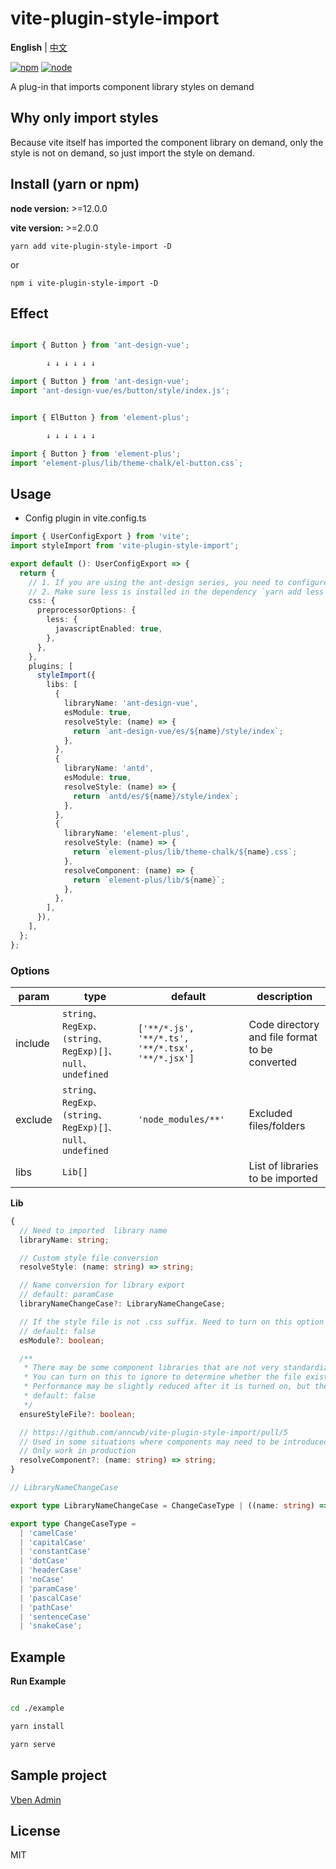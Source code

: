 # vite-plugin-style-import

**English** | [中文](./README.zh_CN.md)

[![npm][npm-img]][npm-url] [![node][node-img]][node-url]

A plug-in that imports component library styles on demand

## Why only import styles

Because vite itself has imported the component library on demand, only the style is not on demand, so just import the style on demand.

## Install (yarn or npm)

**node version:** >=12.0.0

**vite version:** >=2.0.0

```
yarn add vite-plugin-style-import -D
```

or

```
npm i vite-plugin-style-import -D
```

## Effect

```ts

import { Button } from 'ant-design-vue';

        ↓ ↓ ↓ ↓ ↓ ↓

import { Button } from 'ant-design-vue';
import 'ant-design-vue/es/button/style/index.js';

```

```ts

import { ElButton } from 'element-plus';

        ↓ ↓ ↓ ↓ ↓ ↓

import { Button } from 'element-plus';
import 'element-plus/lib/theme-chalk/el-button.css`;

```

## Usage

- Config plugin in vite.config.ts

```ts
import { UserConfigExport } from 'vite';
import styleImport from 'vite-plugin-style-import';

export default (): UserConfigExport => {
  return {
    // 1. If you are using the ant-design series, you need to configure this
    // 2. Make sure less is installed in the dependency `yarn add less -D`
    css: {
      preprocessorOptions: {
        less: {
          javascriptEnabled: true,
        },
      },
    },
    plugins: [
      styleImport({
        libs: [
          {
            libraryName: 'ant-design-vue',
            esModule: true,
            resolveStyle: (name) => {
              return `ant-design-vue/es/${name}/style/index`;
            },
          },
          {
            libraryName: 'antd',
            esModule: true,
            resolveStyle: (name) => {
              return `antd/es/${name}/style/index`;
            },
          },
          {
            libraryName: 'element-plus',
            resolveStyle: (name) => {
              return `element-plus/lib/theme-chalk/${name}.css`;
            },
            resolveComponent: (name) => {
              return `element-plus/lib/${name}`;
            },
          },
        ],
      }),
    ],
  };
};
```

### Options

| param | type | default | description |
| --- | --- | --- | --- |
| include | `string、RegExp、(string、RegExp)[]、null、undefined` | `['**/*.js', '**/*.ts', '**/*.tsx', '**/*.jsx']` | Code directory and file format to be converted |
| exclude | `string、RegExp、(string、RegExp)[]、null、undefined` | `'node_modules/**'` | Excluded files/folders |
| libs | `Lib[]` |  | List of libraries to be imported |

**Lib**

```ts
{
  // Need to imported  library name
  libraryName: string;

  // Custom style file conversion
  resolveStyle: (name: string) => string;

  // Name conversion for library export
  // default: paramCase
  libraryNameChangeCase?: LibraryNameChangeCase;

  // If the style file is not .css suffix. Need to turn on this option
  // default: false
  esModule?: boolean;

  /**
   * There may be some component libraries that are not very standardized.
   * You can turn on this to ignore to determine whether the file exists. Prevent errors when importing non-existent css files.
   * Performance may be slightly reduced after it is turned on, but the impact is not significant
   * default: false
   */
  ensureStyleFile?: boolean;

  // https://github.com/anncwb/vite-plugin-style-import/pull/5
  // Used in some situations where components may need to be introduced on demand, not just to introduce styles.(Libraries that don't support Esm well)
  // Only work in production
  resolveComponent?: (name: string) => string;
}

// LibraryNameChangeCase

export type LibraryNameChangeCase = ChangeCaseType | ((name: string) => string);

export type ChangeCaseType =
  | 'camelCase'
  | 'capitalCase'
  | 'constantCase'
  | 'dotCase'
  | 'headerCase'
  | 'noCase'
  | 'paramCase'
  | 'pascalCase'
  | 'pathCase'
  | 'sentenceCase'
  | 'snakeCase';


```

## Example

**Run Example**

```bash

cd ./example

yarn install

yarn serve

```

## Sample project

[Vben Admin](https://github.com/anncwb/vue-vben-admin)

## License

MIT

[npm-img]: https://img.shields.io/npm/v/vite-plugin-style-import.svg
[npm-url]: https://npmjs.com/package/vite-plugin-style-import
[node-img]: https://img.shields.io/node/v/vite-plugin-style-import.svg
[node-url]: https://nodejs.org/en/about/releases/
